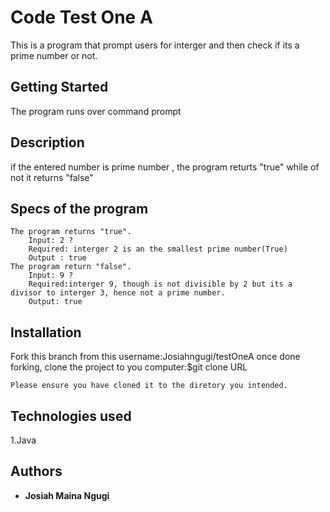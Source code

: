 # Code Test One A
This  is a program that prompt users for interger and then check if its a prime number or not.


## Getting Started
The program runs over command prompt
## Description
if the entered number is prime number , the program returts "true" while of not it returns "false"

## Specs of the program

    The program returns "true".
        Input: 2 ?
        Required: interger 2 is an the smallest prime number(True)
        Output : true
    The program return "false".
        Input: 9 ?
        Required:interger 9, though is not divisible by 2 but its a divisor to interger 3, hence not a prime number.
        Output: true
    

## Installation
Fork this branch from this username:Josiahngugi/testOneA
once done forking, clone the project to you computer:$git clone URL

```
Please ensure you have cloned it to the diretory you intended.
```````

 ## Technologies used
 1.Java


## Authors

* **Josiah Maina Ngugi** 


